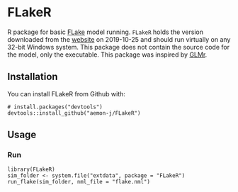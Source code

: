 FLakeR
====


R package for basic [FLake](http://www.flake.igb-berlin.de/) model running. `FLakeR` holds the version downloaded from the [website](http://www.flake.igb-berlin.de/site/download) on 2019-10-25 and should run virtually on any 32-bit Windows system.  This package does not contain the source code for the model, only the executable. This package was inspired by [GLMr](https://github.com/GLEON/GLMr).

## Installation

You can install FLakeR from Github with:

```{r gh-installation, eval = FALSE}
# install.packages("devtools")
devtools::install_github("aemon-j/FLakeR")
```
## Usage

### Run

```{r example, eval=FALSE}
library(FLakeR)
sim_folder <- system.file("extdata", package = "FLakeR")
run_flake(sim_folder, nml_file = "flake.nml")
```
